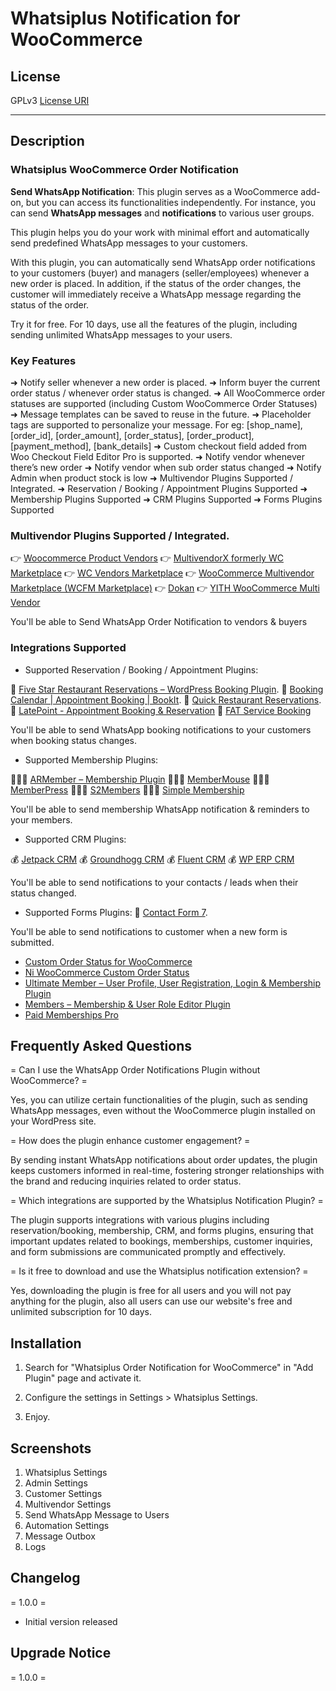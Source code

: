 # Whatsiplus Notification for WooCommerce

## License
GPLv3
[License URI](http://www.gnu.org/licenses/gpl-3.0.html)

---

## Description

### Whatsiplus WooCommerce Order Notification ###

**Send WhatsApp Notification**: This plugin serves as a WooCommerce add-on, but you can access its functionalities independently. For instance, you can send **WhatsApp messages** and **notifications** to various user groups.

This plugin helps you do your work with minimal effort and automatically send predefined WhatsApp messages to your customers.

With this plugin, you can automatically send WhatsApp order notifications to your customers (buyer) and managers (seller/employees) whenever a new order is placed. In addition, if the status of the order changes, the customer will immediately receive a WhatsApp message regarding the status of the order.

Try it for free. For 10 days, use all the features of the plugin, including sending unlimited WhatsApp messages to your users.

### Key Features ###

➜ Notify seller whenever a new order is placed.
➜ Inform buyer the current order status / whenever order status is changed.
➜ All WooCommerce order statuses are supported (including Custom WooCommerce Order Statuses)
➜ Message templates can be saved to reuse in the future.
➜ Placeholder tags are supported to personalize your message. For eg: [shop_name], [order_id], [order_amount], [order_status], [order_product], [payment_method], [bank_details]
➜ Custom checkout field added from Woo Checkout Field Editor Pro is supported.
➜ Notify vendor whenever there’s new order
➜ Notify vendor when sub order status changed
➜ Notify Admin when product stock is low
➜ Multivendor Plugins Supported / Integrated.
➜ Reservation / Booking / Appointment Plugins Supported
➜ Membership Plugins Supported
➜ CRM Plugins Supported
➜ Forms Plugins Supported

### Multivendor Plugins Supported / Integrated. ###

👉 [Woocommerce Product Vendors](https://woocommerce.com/products/product-vendors/)
👉 [MultivendorX formerly WC Marketplace](https://wordpress.org/plugins/dc-woocommerce-multi-vendor/)
👉 [WC Vendors Marketplace](https://wordpress.org/plugins/wc-vendors/)
👉 [WooCommerce Multivendor Marketplace (WCFM Marketplace)](https://wordpress.org/plugins/wc-multivendor-marketplace/)
👉 [Dokan](https://wordpress.org/plugins/dokan-lite/)
👉 [YITH WooCommerce Multi Vendor](https://wordpress.org/plugins/yith-woocommerce-product-vendors/)

You'll be able to Send WhatsApp Order Notification to vendors & buyers

### Integrations Supported ###

* Supported Reservation / Booking / Appointment Plugins:

🥡 [Five Star Restaurant Reservations – WordPress Booking Plugin](https://wordpress.org/plugins/restaurant-reservations/).
🥡 [Booking Calendar | Appointment Booking | BookIt](https://wordpress.org/plugins/bookit/).
🥡 [Quick Restaurant Reservations](https://wordpress.org/plugins/quick-restaurant-reservations/).
🥡 [LatePoint - Appointment Booking & Reservation](https://codecanyon.net/item/latepoint-appointment-booking-reservation-plugin-for-wordpress/22792692)
🥡 [FAT Service Booking](https://codecanyon.net/item/fat-services-booking-automated-booking-and-online-scheduling/24214247)

You'll be able to send WhatsApp booking notifications to your customers when booking status changes.

* Supported Membership Plugins:

🧑‍🤝‍🧑 [ARMember – Membership Plugin](https://wordpress.org/plugins/armember-membership/)
🧑‍🤝‍🧑 [MemberMouse](https://membermouse.com/)
🧑‍🤝‍🧑 [MemberPress](https://memberpress.com/)
🧑‍🤝‍🧑 [S2Members](https://wordpress.org/plugins/s2member/)
🧑‍🤝‍🧑 [Simple Membership](https://wordpress.org/plugins/simple-membership)

You'll be able to send membership WhatsApp notification & reminders to your members.

* Supported CRM Plugins:

💰 [Jetpack CRM](https://wordpress.org/plugins/zero-bs-crm/)
💰 [Groundhogg CRM](https://wordpress.org/plugins/groundhogg/)
💰 [Fluent CRM](https://wordpress.org/plugins/fluent-crm/)
💰 [WP ERP CRM](https://wordpress.org/plugins/erp/)

You'll be able to send notifications to your contacts / leads when their status changed.

* Supported Forms Plugins:
📝 [Contact Form 7](https://wordpress.org/plugins/contact-form-7/).

You'll be able to send notifications to customer when a new form is submitted.

*   [Custom Order Status for WooCommerce](https://wordpress.org/plugins/custom-order-statuses-woocommerce/)
*   [Ni WooCommerce Custom Order Status](https://wordpress.org/plugins/ni-woocommerce-custom-order-status/)
*   [Ultimate Member – User Profile, User Registration, Login & Membership Plugin](https://wordpress.org/plugins/ultimate-member/)
*   [Members – Membership & User Role Editor Plugin](https://wordpress.org/plugins/members/)
*   [Paid Memberships Pro](https://wordpress.org/plugins/paid-memberships-pro/)


## Frequently Asked Questions

= Can I use the WhatsApp Order Notifications Plugin without WooCommerce? =

Yes, you can utilize certain functionalities of the plugin, such as sending WhatsApp messages, even without the WooCommerce plugin installed on your WordPress site.

= How does the plugin enhance customer engagement? =

By sending instant WhatsApp notifications about order updates, the plugin keeps customers informed in real-time, fostering stronger relationships with the brand and reducing inquiries related to order status.

= Which integrations are supported by the Whatsiplus Notification Plugin? =

The plugin supports integrations with various plugins including reservation/booking, membership, CRM, and forms plugins, ensuring that important updates related to bookings, memberships, customer inquiries, and form submissions are communicated promptly and effectively.

= Is it free to download and use the Whatsiplus notification extension? =

Yes, downloading the plugin is free for all users and you will not pay anything for the plugin, also all users can use our website's free and unlimited subscription for 10 days.

## Installation

1. Search for "Whatsiplus Order Notification for WooCommerce" in "Add Plugin" page and activate it.

2. Configure the settings in Settings > Whatsiplus Settings.

3. Enjoy.

## Screenshots

1. Whatsiplus Settings
2. Admin Settings
3. Customer Settings
4. Multivendor Settings
5. Send WhatsApp Message to Users
6. Automation Settings
7. Message Outbox
8. Logs

## Changelog

= 1.0.0 =
* Initial version released

## Upgrade Notice

= 1.0.0 =
